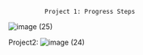              Project 1: Progress Steps
![image (25)](https://github.com/user-attachments/assets/1ff70672-99ea-440a-8369-fa4b77081207)


Project2:
![image (24)](https://github.com/user-attachments/assets/8a1ebfcb-7f33-49fe-877f-7fe644197670)
